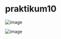 # praktikum10
![image](https://user-images.githubusercontent.com/115856206/212819457-60475a9e-0867-4ccc-9541-ba51302bb5e6.png)


![image](https://user-images.githubusercontent.com/115856206/212820205-ae834c6b-0365-4288-b95e-adb2298a553a.png)

